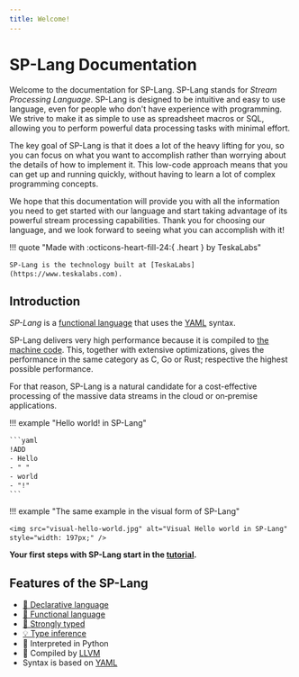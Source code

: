 ```yaml
---
title: Welcome!
---
```


# SP-Lang Documentation

Welcome to the documentation for SP-Lang. SP-Lang stands for _Stream Processing Language_.
SP-Lang is designed to be intuitive and easy to use language, even for people who don't have experience with programming.
We strive to make it as simple to use as spreadsheet macros or SQL, allowing you to perform powerful data processing tasks with minimal effort.

The key goal of SP-Lang is that it does a lot of the heavy lifting for you, so you can focus on what you want to accomplish rather than worrying about the details of how to implement it.
This low-code approach means that you can get up and running quickly, without having to learn a lot of complex programming concepts.

We hope that this documentation will provide you with all the information you need to get started with our language and start taking advantage of its powerful stream processing capabilities. Thank you for choosing our language, and we look forward to seeing what you can accomplish with it!

!!! quote "Made with :octicons-heart-fill-24:{ .heart } by TeskaLabs"

    SP-Lang is the technology built at [TeskaLabs](https://www.teskalabs.com).  

<!-- <img src="splang-logo.jpg" alt="SP-lang logo" style="width: 128px;" /> -->


## Introduction

_SP-Lang_ is a [functional language](https://en.wikipedia.org/wiki/Functional_programming) that uses the [YAML](https://en.wikipedia.org/wiki/YAML) syntax.

SP-Lang delivers very high performance because it is compiled to [the machine code](https://en.wikipedia.org/wiki/Machine_code).
This, together with extensive optimizations, gives the performance in the same category as C, Go or Rust; respective the highest possible performance.

For that reason, SP-Lang is a natural candidate for a cost-effective processing of the massive data streams in the cloud or on‑premise applications.



!!! example "Hello world! in SP-Lang"

    ```yaml
    !ADD
    - Hello
    - " "
    - world
    - "!"
    ```


!!! example "The same example in the visual form of SP-Lang"

    <img src="visual-hello-world.jpg" alt="Visual Hello world in SP-Lang" style="width: 197px;" />


**Your first steps with SP-Lang start in the [tutorial](tutorial).**

## Features of the SP-Lang

* [📜 Declarative language](https://en.wikipedia.org/wiki/Declarative_programming)
* [🔗 Functional language](https://en.wikipedia.org/wiki/Functional_programming)
* [🔐 Strongly typed](https://en.wikipedia.org/wiki/Strong_and_weak_typing)
* [💡 Type inference](https://en.wikipedia.org/wiki/Type_inference)
* 🐍 Interpreted in Python
* 🚀 Compiled by [LLVM](https://llvm.org/)
* Syntax is based on [YAML](https://en.wikipedia.org/wiki/YAML)
